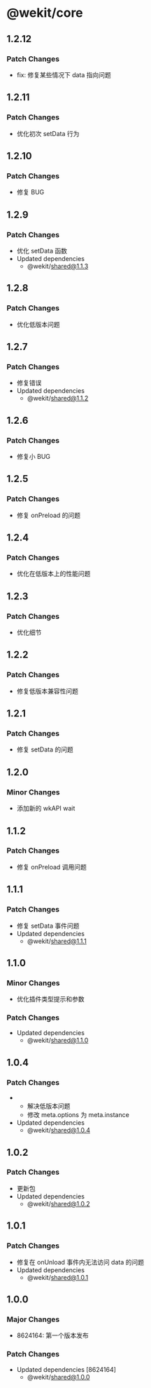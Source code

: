 # @wekit/core

## 1.2.12

### Patch Changes

- fix: 修复某些情况下 data 指向问题

## 1.2.11

### Patch Changes

- 优化初次 setData 行为

## 1.2.10

### Patch Changes

- 修复 BUG

## 1.2.9

### Patch Changes

- 优化 setData 函数
- Updated dependencies
  - @wekit/shared@1.1.3

## 1.2.8

### Patch Changes

- 优化低版本问题

## 1.2.7

### Patch Changes

- 修复错误
- Updated dependencies
  - @wekit/shared@1.1.2

## 1.2.6

### Patch Changes

- 修复小 BUG

## 1.2.5

### Patch Changes

- 修复 onPreload 的问题

## 1.2.4

### Patch Changes

- 优化在低版本上的性能问题

## 1.2.3

### Patch Changes

- 优化细节

## 1.2.2

### Patch Changes

- 修复低版本兼容性问题

## 1.2.1

### Patch Changes

- 修复 setData 的问题

## 1.2.0

### Minor Changes

- 添加新的 wkAPI wait

## 1.1.2

### Patch Changes

- 修复 onPreload 调用问题

## 1.1.1

### Patch Changes

- 修复 setData 事件问题
- Updated dependencies
  - @wekit/shared@1.1.1

## 1.1.0

### Minor Changes

- 优化插件类型提示和参数

### Patch Changes

- Updated dependencies
  - @wekit/shared@1.1.0

## 1.0.4

### Patch Changes

- - 解决低版本问题
  - 修改 meta.options 为 meta.instance
- Updated dependencies
  - @wekit/shared@1.0.4

## 1.0.2

### Patch Changes

- 更新包
- Updated dependencies
  - @wekit/shared@1.0.2

## 1.0.1

### Patch Changes

- 修复在 onUnload 事件内无法访问 data 的问题
- Updated dependencies
  - @wekit/shared@1.0.1

## 1.0.0

### Major Changes

- 8624164: 第一个版本发布

### Patch Changes

- Updated dependencies [8624164]
  - @wekit/shared@1.0.0
